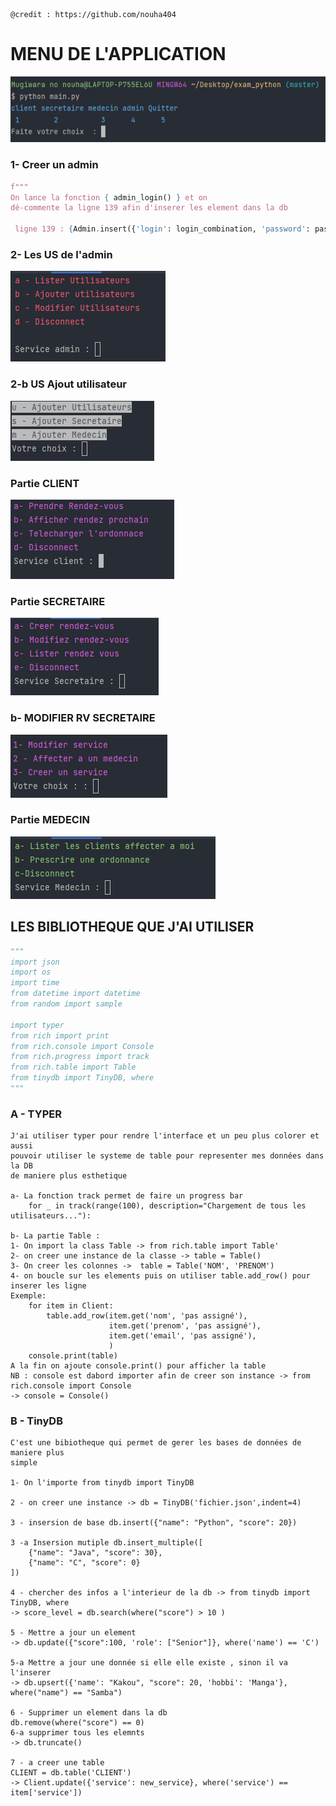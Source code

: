 ```
@credit : https://github.com/nouha404
```

# MENU DE L'APPLICATION
![img.png](images/img.png)

### 1- Creer un admin 
````python
f"""
On lance la fonction { admin_login() } et on 
dé-commente la ligne 139 afin d'inserer les element dans la db

 ligne 139 : {Admin.insert({'login': login_combination, 'password': password})}"""

````

### 2- Les US de l'admin
<img src="images/menuAdmin.PNG"  alt="menu admin"/>

### 2-b US Ajout utilisateur
<img src="images/ajoututilisateur.PNG"  alt="ajouter une utilisateur" />


### Partie CLIENT
<img src="images/menuUtilisateur.PNG"  alt="menu client" />


### Partie SECRETAIRE
<img src="images/menuSecretaire.PNG"  alt="menu secretaire" />


### b- MODIFIER RV SECRETAIRE
<img src="images/menuModifierRVsecretaire.PNG"  alt="modifier rv secretaire" />


### Partie MEDECIN
<img src="images/menuMedecin.PNG"  alt="menu medecin" />

## LES BIBLIOTHEQUE QUE J'AI UTILISER
```python
"""
import json
import os
import time
from datetime import datetime
from random import sample

import typer
from rich import print
from rich.console import Console
from rich.progress import track
from rich.table import Table
from tinydb import TinyDB, where
"""
```

### A - TYPER
```
J'ai utiliser typer pour rendre l'interface et un peu plus colorer et aussi 
pouvoir utiliser le systeme de table pour representer mes données dans la DB 
de maniere plus esthetique

a- La fonction track permet de faire un progress bar
    for _ in track(range(100), description="Chargement de tous les utilisateurs..."):

b- La partie Table :
1- On import la class Table -> from rich.table import Table'
2- on creer une instance de la classe -> table = Table()
3- On creer les colonnes ->  table = Table('NOM', 'PRENOM')
4- on boucle sur les elements puis on utiliser table.add_row() pour inserer les ligne 
Exemple:
    for item in Client:
        table.add_row(item.get('nom', 'pas assigné'),
                      item.get('prenom', 'pas assigné'),
                      item.get('email', 'pas assigné'),
                      )
    console.print(table)
A la fin on ajoute console.print() pour afficher la table 
NB : console est dabord importer afin de creer son instance -> from rich.console import Console
-> console = Console()

``` 
### B - TinyDB
```
C'est une bibiotheque qui permet de gerer les bases de données de maniere plus
simple

1- On l'importe from tinydb import TinyDB

2 - on creer une instance -> db = TinyDB('fichier.json',indent=4)

3 - insersion de base db.insert({"name": "Python", "score": 20})

3 -a Insersion mutiple db.insert_multiple([
    {"name": "Java", "score": 30},
    {"name": "C", "score": 0}
])

4 - chercher des infos a l'interieur de la db -> from tinydb import TinyDB, where
-> score_level = db.search(where("score") > 10 )

5 - Mettre a jour un element
-> db.update({"score":100, 'role': ["Senior"]}, where('name') == 'C')

5-a Mettre a jour une donnée si elle elle existe , sinon il va l'inserer
-> db.upsert({'name': "Kakou", "score": 20, 'hobbi': 'Manga'}, where("name") == "Samba")

6 - Supprimer un element dans la db
db.remove(where("score") == 0)
6-a supprimer tous les elemnts
-> db.truncate()

7 - a creer une table
CLIENT = db.table('CLIENT')
-> Client.update({'service': new_service}, where('service') == item['service'])


```
